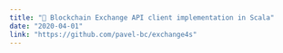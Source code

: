 ```yaml
---
title: "🔌 Blockchain Exchange API client implementation in Scala"
date: "2020-04-01"
link: "https://github.com/pavel-bc/exchange4s"
---
```

